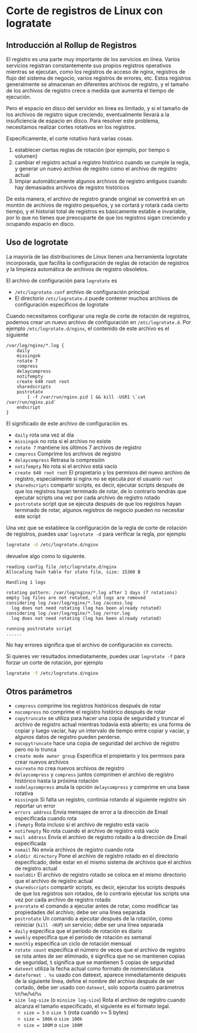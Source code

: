 # Corte de registros de Linux con logratate

## Introducción al Rollup de Registros

El registro es una parte muy importante de los servicios en línea. Varios servicios registran constantemente sus propios registros operativos mientras se ejecutan, como los registros de acceso de nginx, registros de flujo del sistema de negocio, varios registros de errores, etc. Estos registros generalmente se almacenan en diferentes archivos de registro, y el tamaño de los archivos de registro crece a medida que aumenta el tiempo de ejecución.

Pero el espacio en disco del servidor en línea es limitado, y si el tamaño de los archivos de registro sigue creciendo, eventualmente llevará a la insuficiencia de espacio en disco. Para resolver este problema, necesitamos realizar cortes rotativos en los registros.

Específicamente, el corte rotativo hará varias cosas.

1. establecer ciertas reglas de rotación (por ejemplo, por tiempo o volumen)
2. cambiar el registro actual a registro histórico cuando se cumple la regla, y generar un nuevo archivo de registro como el archivo de registro actual
3. limpiar automáticamente algunos archivos de registro antiguos cuando hay demasiados archivos de registro históricos

De esta manera, el archivo de registro grande original se convertirá en un montón de archivos de registro pequeños, y se cortará y rotará cada cierto tiempo, y el historial total de registros es básicamente estable e invariable, por lo que no tienes que preocuparte de que los registros sigan creciendo y ocupando espacio en disco.

## Uso de logrotate

La mayoría de las distribuciones de Linux tienen una herramienta logrotate incorporada, que facilita la configuración de reglas de rotación de registros y la limpieza automática de archivos de registro obsoletos.

El archivo de configuración para `logrotate` es

- `/etc/logrotate.conf` archivo de configuración principal
- El directorio `/etc/logrotate.d` puede contener muchos archivos de configuración específicos de logrotate

Cuando necesitamos configurar una regla de corte de rotación de registros, podemos crear un nuevo archivo de configuración en `/etc/logrotate.d`. Por ejemplo `/etc/logrotate.d/nginx`, el contenido de este archivo es el siguiente

```
/var/log/nginx/*.log {
    daily
    missingok
    rotate 7
    compress
    delaycompress
    notifempty
    create 640 root root
    sharedscripts
    postrotate
        [ -f /var/run/nginx.pid ] && kill -USR1 \`cat /var/run/nginx.pid`
    endscript
}
```

El significado de este archivo de configuración es.

- `daily` rota una vez al día
- `missingok` no rota si el archivo no existe
- `rotate 7` mantiene los últimos 7 archivos de registro
- `compress` Comprime los archivos de registro
- `delaycompress` Retrasa la compresión
- `notifempty` No rota si el archivo está vacío
- `create 640 root root` El propietario y los permisos del nuevo archivo de registro, especialmente si nginx no se ejecuta por el usuario `root`
- `sharedscripts` compartir scripts, es decir, ejecutar scripts después de que los registros hayan terminado de rotar, de lo contrario tendrás que ejecutar scripts una vez por cada archivo de registro rotado
- `postrotate` script que se ejecuta después de que los registros hayan terminado de rotar, algunos registros de negocio pueden no necesitar este script

Una vez que se establece la configuración de la regla de corte de rotación de registros, puedes usar `logrotate -d` para verificar la regla, por ejemplo

```sh
logrotate -d /etc/logrotate.d/nginx
```

devuelve algo como lo siguiente.

```
reading config file /etc/logrotate.d/nginx
Allocating hash table for state file, size: 15360 B

Handling 1 logs

rotating pattern: /var/log/nginx/*.log after 1 days (7 rotations)
empty log files are not rotated, old logs are removed
considering log /var/log/nginx/*.log /access.log
  log does not need rotating (log has been already rotated)
considering log /var/log/nginx/*.log /error.log
  log does not need rotating (log has been already rotated)

running postrotate script
......
```

No hay errores significa que el archivo de configuración es correcto.

Si quieres ver resultados inmediatamente, puedes usar `logrotate -f` para forzar un corte de rotación, por ejemplo

```sh
logrotate -f /etc/logrotate.d/nginx
```

## Otros parámetros

- `compress` comprime los registros históricos después de rotar
- `nocompress` no comprime el registro histórico después de rotar
- `copytruncate` se utiliza para hacer una copia de seguridad y truncar el archivo de registro actual mientras todavía está abierto; es una forma de copiar y luego vaciar, hay un intervalo de tiempo entre copiar y vaciar, y algunos datos de registro pueden perderse.
- `nocopytruncate` hace una copia de seguridad del archivo de registro pero no lo trunca
- `create mode owner group` Especifica el propietario y los permisos para crear nuevos archivos
- `nocreate` no crea nuevos archivos de registro
- `delaycompress` y `compress` juntos comprimen el archivo de registro histórico hasta la próxima rotación
- `nodelaycompress` anula la opción `delaycompress` y comprime en una base rotativa
- `missingok` Si falta un registro, continúa rotando al siguiente registro sin reportar un error
- `errors address` Envía mensajes de error a la dirección de Email especificada cuando rota
- `ifempty` Rota incluso si el archivo de registro está vacío
- `notifempty` No rota cuando el archivo de registro está vacío
- `mail address` Envía el archivo de registro rotado a la dirección de Email especificada
- `nomail` No envía archivos de registro cuando rota
- `olddir directory` Pone el archivo de registro rotado en el directorio especificado, debe estar en el mismo sistema de archivos que el archivo de registro actual
- `noolddir` El archivo de registro rotado se coloca en el mismo directorio que el archivo de registro actual
- `sharedscripts` compartir scripts, es decir, ejecutar los scripts después de que los registros son rotados, de lo contrario ejecutar los scripts una vez por cada archivo de registro rotado
- `prerotate` el comando a ejecutar antes de rotar, como modificar las propiedades del archivo; debe ser una línea separada
- `postrotate` Un comando a ejecutar después de la rotación, como reiniciar (`kill -HUP`) un servicio; debe ser una línea separada
- `daily` especifica que el período de rotación es diario
- `weekly` especifica que el período de rotación es semanal
- `monthly` especifica un ciclo de rotación mensual
- `rotate count` especifica el número de veces que el archivo de registro se rota antes de ser eliminado, `0` significa que no se mantienen copias de seguridad, `5` significa que se mantienen 5 copias de seguridad
- `dateext` utiliza la fecha actual como formato de nomenclatura
- `dateformat . %s` usado con dateext, aparece inmediatamente después de la siguiente línea, define el nombre del archivo después de ser cortado, debe ser usado con `dateext`, solo soporta cuatro parámetros `%Y`/`%m`/`%d`/`%s`
- `size log-size` (o `minsize log-size`) Rota el archivo de registro cuando alcanza el tamaño especificado, el siguiente es el formato legal.
    - `size = 5` o `size 5` (rota cuando >= 5 bytes)
    - `size = 100k` o `size 100k`
    - `size = 100M` o `size 100M`